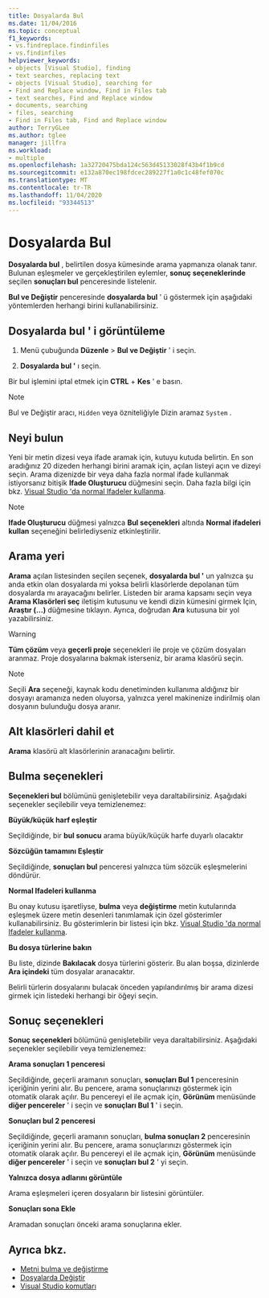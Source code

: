 ```yaml
---
title: Dosyalarda Bul
ms.date: 11/04/2016
ms.topic: conceptual
f1_keywords:
- vs.findreplace.findinfiles
- vs.findinfiles
helpviewer_keywords:
- objects [Visual Studio], finding
- text searches, replacing text
- objects [Visual Studio], searching for
- Find and Replace window, Find in Files tab
- text searches, Find and Replace window
- documents, searching
- files, searching
- Find in Files tab, Find and Replace window
author: TerryGLee
ms.author: tglee
manager: jillfra
ms.workload:
- multiple
ms.openlocfilehash: 1a32720475bda124c563d45133028f43b4f1b9cd
ms.sourcegitcommit: e132a870ec198fdcec289227f1a0c1c48fef070c
ms.translationtype: MT
ms.contentlocale: tr-TR
ms.lasthandoff: 11/04/2020
ms.locfileid: "93344513"
---
```

# <a name="find-in-files"></a>Dosyalarda Bul

**Dosyalarda bul** , belirtilen dosya kümesinde arama yapmanıza olanak tanır. Bulunan eşleşmeler ve gerçekleştirilen eylemler, **sonuç seçeneklerinde** seçilen **sonuçları bul** penceresinde listelenir.

**Bul ve Değiştir** penceresinde **dosyalarda bul** ' ü göstermek için aşağıdaki yöntemlerden herhangi birini kullanabilirsiniz.

## <a name="to-display-find-in-files"></a>Dosyalarda bul ' i görüntüleme

1. Menü çubuğunda **Düzenle**  >  **Bul ve Değiştir** ' i seçin.

1. **Dosyalarda bul '** ı seçin.

Bir bul işlemini iptal etmek için **CTRL**  +  **Kes** ' e basın.

> [!NOTE]
> Bul ve Değiştir aracı, `Hidden` veya özniteliğiyle Dizin aramaz `System` .

## <a name="find-what"></a>Neyi bulun

Yeni bir metin dizesi veya ifade aramak için, kutuyu kutuda belirtin. En son aradığınız 20 dizeden herhangi birini aramak için, açılan listeyi açın ve dizeyi seçin. Arama dizenizde bir veya daha fazla normal ifade kullanmak istiyorsanız bitişik **Ifade Oluşturucu** düğmesini seçin. Daha fazla bilgi için bkz. [Visual Studio 'da normal Ifadeler kullanma](../ide/using-regular-expressions-in-visual-studio.md).

> [!NOTE]
> **Ifade Oluşturucu** düğmesi yalnızca **Bul seçenekleri** altında **Normal ifadeleri kullan** seçeneğini belirlediyseniz etkinleştirilir.

## <a name="look-in"></a>Arama yeri

**Arama** açılan listesinden seçilen seçenek, **dosyalarda bul '** un yalnızca şu anda etkin olan dosyalarda mi yoksa belirli klasörlerde depolanan tüm dosyalarda mı arayacağını belirler. Listeden bir arama kapsamı seçin veya **Arama Klasörleri seç** iletişim kutusunu ve kendi dizin kümesini girmek Için, **Araştır (...)** düğmesine tıklayın. Ayrıca, doğrudan **Ara** kutusuna bir yol yazabilirsiniz.

> [!WARNING]
> **Tüm çözüm** veya **geçerli proje** seçenekleri ile proje ve çözüm dosyaları aranmaz. Proje dosyalarına bakmak isterseniz, bir arama klasörü seçin.

> [!NOTE]
> Seçili **Ara** seçeneği, kaynak kodu denetiminden kullanıma aldığınız bir dosyayı aramanıza neden oluyorsa, yalnızca yerel makinenize indirilmiş olan dosyanın bulunduğu dosya aranır.

## <a name="include-subfolders"></a>Alt klasörleri dahil et

**Arama** klasörü alt klasörlerinin aranacağını belirtir.

## <a name="find-options"></a>Bulma seçenekleri

**Seçenekleri bul** bölümünü genişletebilir veya daraltabilirsiniz. Aşağıdaki seçenekler seçilebilir veya temizlenemez:

**Büyük/küçük harf eşleştir**

Seçildiğinde, bir **bul sonucu** arama büyük/küçük harfe duyarlı olacaktır

**Sözcüğün tamamını Eşleştir**

Seçildiğinde, **sonuçları bul** penceresi yalnızca tüm sözcük eşleşmelerini döndürür.

**Normal Ifadeleri kullanma**

Bu onay kutusu işaretliyse, **bulma** veya **değiştirme** metin kutularında eşleşmek üzere metin desenleri tanımlamak için özel gösterimler kullanabilirsiniz. Bu gösterimlerin bir listesi için bkz. [Visual Studio 'da normal Ifadeler kullanma](../ide/using-regular-expressions-in-visual-studio.md).

**Bu dosya türlerine bakın**

Bu liste, dizinde **Bakılacak** dosya türlerini gösterir. Bu alan boşsa, dizinlerde **Ara içindeki** tüm dosyalar aranacaktır.

Belirli türlerin dosyalarını bulacak önceden yapılandırılmış bir arama dizesi girmek için listedeki herhangi bir öğeyi seçin.

## <a name="result-options"></a>Sonuç seçenekleri

**Sonuç seçenekleri** bölümünü genişletebilir veya daraltabilirsiniz. Aşağıdaki seçenekler seçilebilir veya temizlenemez:

**Arama sonuçları 1 penceresi**

Seçildiğinde, geçerli aramanın sonuçları, **sonuçları Bul 1** penceresinin içeriğinin yerini alır. Bu pencere, arama sonuçlarınızı göstermek için otomatik olarak açılır. Bu pencereyi el ile açmak için, **Görünüm** menüsünde **diğer pencereler** ' i seçin ve **sonuçları Bul 1** ' i seçin.

**Sonuçları bul 2 penceresi**

Seçildiğinde, geçerli aramanın sonuçları, **bulma sonuçları 2** penceresinin içeriğinin yerini alır. Bu pencere, arama sonuçlarınızı göstermek için otomatik olarak açılır. Bu pencereyi el ile açmak için, **Görünüm** menüsünde **diğer pencereler** ' i seçin ve **sonuçları bul 2** ' yi seçin.

**Yalnızca dosya adlarını görüntüle**

Arama eşleşmeleri içeren dosyaların bir listesini görüntüler.

**Sonuçları sona Ekle**

Aramadan sonuçları önceki arama sonuçlarına ekler.

## <a name="see-also"></a>Ayrıca bkz.

- [Metni bulma ve değiştirme](../ide/finding-and-replacing-text.md)
- [Dosyalarda Değiştir](../ide/replace-in-files.md)
- [Visual Studio komutları](../ide/reference/visual-studio-commands.md)